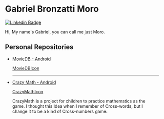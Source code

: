 # Gabriel Bronzatti Moro

[![Linkedin Badge](https://img.shields.io/badge/-LinkedIn-blue?style=flat-square&logo=Linkedin&logoColor=white&link=https://www.linkedin.com/in/gabrielbronzattimoro15031994/)](https://www.linkedin.com/in/gabrielbronzattimoro15031994/)

Hi, My name's Gabriel, you can call me just Moro.

## Personal Repositories

- [MovieDB - Android](https://github.com/gabrielbmoro/MovieDB-Android)

  [MovieDBIcon](img/movie-db-android-icon.png)

  ---

- [Crazy Math - Android](https://github.com/gabrielbmoro/CrazyMath-Android)

  [CrazyMathIcon](img/crazy-math-android-icon.png)

  CrazyMath is a project for children to practice mathematics as the game. I thought this Idea when I remember of Cross-words, but I change it to be a kind of Cross-numbers game.
